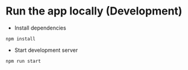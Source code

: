 # Run the app locally (Development)

- Install dependencies 
```
npm install
```

- Start development server
```
npm run start
```